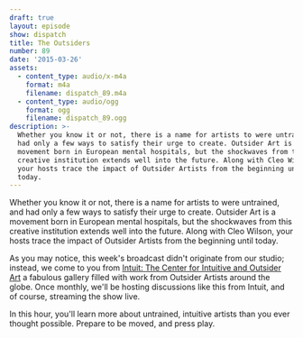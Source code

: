 ```yaml
---
draft: true
layout: episode
show: dispatch
title: The Outsiders
number: 89
date: '2015-03-26'
assets:
  - content_type: audio/x-m4a
    format: m4a
    filename: dispatch_89.m4a
  - content_type: audio/ogg
    format: ogg
    filename: dispatch_89.ogg
description: >-
  Whether you know it or not, there is a name for artists to were untrained, and
  had only a few ways to satisfy their urge to create. Outsider Art is a
  movement born in European mental hospitals, but the shockwaves from this
  creative institution extends well into the future. Along with Cleo Wilson,
  your hosts trace the impact of Outsider Artists from the beginning until
  today.
---
```

Whether you know it or not, there is a name for artists to were untrained, and had only a few ways to satisfy their urge to create. Outsider Art is a movement born in European mental hospitals, but the shockwaves from this creative institution extends well into the future. Along with Cleo Wilson, your hosts trace the impact of Outsider Artists from the beginning until today.

As you may notice, this week's broadcast didn't originate from our studio; instead, we come to you from [Intuit: The Center for Intuitive and Outsider Art](http://art.org) a fabulous gallery filled with work from Outsider Artists around the globe. Once monthly, we'll be hosting discussions like this from Intuit, and of course, streaming the show live.

In this hour, you'll learn more about untrained, intuitive artists than you ever thought possible. Prepare to be moved, and press play.